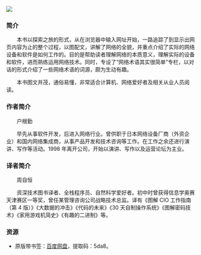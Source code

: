 ![](http://img3m9.ddimg.cn/2/21/24174119-1_u_2.jpg)

### 简介

　　本书以探索之旅的形式，从在浏览器中输入网址开始，一路追踪了到显示出网页内容为止的整个过程，以图配文，讲解了网络的全貌，并重点介绍了实际的网络设备和软件是如何工作的。目的是帮助读者理解网络的本质意义，理解实际的设备和软件，进而熟练运用网络技术。同时，专设了“网络术语其实很简单”专栏，以对话的形式介绍了一些网络术语的词源，颇为生动有趣。

　　本书图文并茂，通俗易懂，非常适合计算机、网络爱好者及相关从业人员阅读。

### 作者简介

　　户根勤

　　早先从事软件开发，后进入网络行业。曾供职于日本网络设备厂商（外资企业）和国内网络集成商，从事产品开发和技术咨询等工作。在工作之余还进行演讲、写作等活动。1998 年离开公司，开始以演讲、写作以及运营论坛为主业。

### 译者简介

　　周自恒

　　资深技术图书译者、全栈程序员、自然科学爱好者。初中时曾获得信息学奥赛天津赛区一等奖，曾任某管理咨询公司战略技术总监。译有《图解 CIO 工作指南（第 4 版）》《大数据的冲击》《代码的未来》《30 天自制操作系统》《图解密码技术》《家用游戏机简史》《有趣的二进制》等。

### 资源

* 原版带书签：[百度网盘](https://pan.baidu.com/s/1EAKuRI8gd5iC4AuUkzjBoQ)，提取码：5da8。
